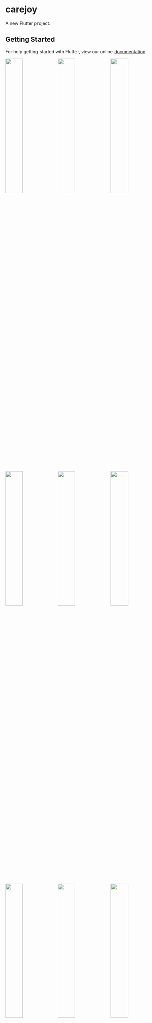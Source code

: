# carejoy

A new Flutter project.

## Getting Started

For help getting started with Flutter, view our online
[documentation](https://flutter.io/).

<img src="https://user-images.githubusercontent.com/41188075/51089703-96433c00-1797-11e9-9a8d-07dff1a84724.png" width="33%"><img src="https://user-images.githubusercontent.com/41188075/51089704-97746900-1797-11e9-91d8-d8018d2e9649.png" width="33%"><img src="https://user-images.githubusercontent.com/41188075/51089705-9b07f000-1797-11e9-9b67-688234cfd3ef.png" width="33%">

<img src="https://user-images.githubusercontent.com/41188075/51089707-9e9b7700-1797-11e9-9352-5c3a6a121870.png" width="33%"><img src="https://user-images.githubusercontent.com/41188075/51089708-a3602b00-1797-11e9-8969-2ff521667a09.png" width="33%"><img src="https://user-images.githubusercontent.com/41188075/51089709-ad822980-1797-11e9-9904-463056ac0f89.png" width="33%">

<img src="https://user-images.githubusercontent.com/41188075/51089711-b07d1a00-1797-11e9-8ed3-ab02ca4b459b.png" width="33%"><img src="https://user-images.githubusercontent.com/41188075/51089713-b96deb80-1797-11e9-88be-46dfea1a860b.png" width="33%"><img src="https://user-images.githubusercontent.com/41188075/51089714-be329f80-1797-11e9-9d90-23c67b5951d4.png" width="33%">

<img src="https://user-images.githubusercontent.com/41188075/51089715-c8549e00-1797-11e9-87b7-a9bb6be9ef7c.png" width="33%"><img src="https://user-images.githubusercontent.com/41188075/51089717-cb4f8e80-1797-11e9-9120-f14f6ae208d7.png" width="33%"><img src="https://user-images.githubusercontent.com/41188075/51089718-cee31580-1797-11e9-9658-f4878031e8ec.png" width="33%">

<img src="https://user-images.githubusercontent.com/41188075/51089720-d3a7c980-1797-11e9-9112-1c9f3d1a390d.png" width="33%"><img src="https://user-images.githubusercontent.com/41188075/51089744-4e70e480-1798-11e9-8042-60cf4f08079e.png" width="33%"><img src="https://user-images.githubusercontent.com/41188075/51089745-516bd500-1798-11e9-975a-cbb2ccd463cf.png" width="33%">

<img src="https://user-images.githubusercontent.com/41188075/51089747-53ce2f00-1798-11e9-8093-3d5acc5fa14f.png" width="33%">


